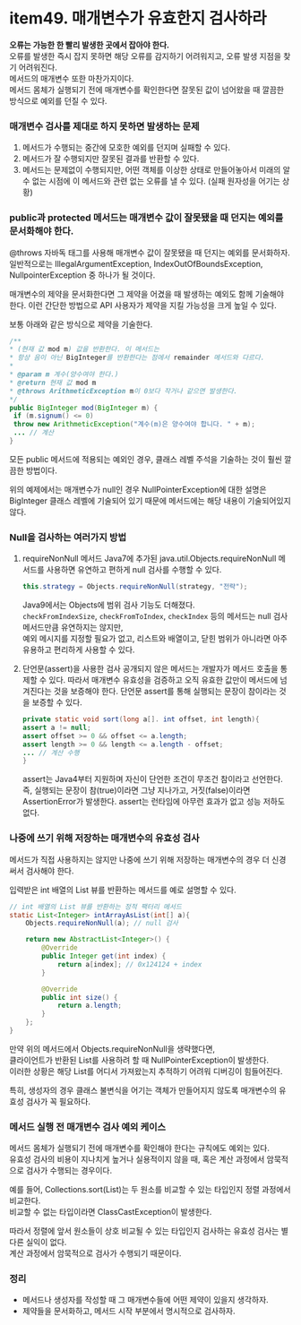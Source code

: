 # item49. 매개변수가 유효한지 검사하라

**오류는 가능한 한 빨리 발생한 곳에서 잡아야 한다.**</br>
오류를 발생한 즉시 잡지 못하면 해당 오류를 감지하기 어려워지고, 오류 발생 지점을 찾기 어려워진다.</br>
메서드의 매개변수 또한 마찬가지이다.</br>
메서드 몸체가 실행되기 전에 매개변수를 확인한다면 잘못된 값이 넘어왔을 때 깔끔한 방식으로 예외를 던질 수 있다.

### 매개변수 검사를 제대로 하지 못하면 발생하는 문제
1. 메서드가 수행되는 중간에 모호한 예외를 던지며 실패할 수 있다.
2. 메서드가 잘 수행되지만 잘못된 결과를 반환할 수 있다.
3. 메서드는 문제없이 수행되지만, 어떤 객체를 이상한 상태로 만들어놓아서 미래의 알 수 없는 시점에 이 메서드와 관련 없는 오류를 낼 수 있다.
   (실패 원자성을 어기는 상황)

### public과 protected 메서드는 매개변수 값이 잘못됐을 때 던지는 예외를 문서화해야 한다.
@throws 자바독 태그를 사용해 매개변수 값이 잘못됐을 때 던지는 예외를 문서화하자. 일반적으로는 IllegalArgumentException, IndexOutOfBoundsException, NullpointerException 중 하나가 될 것이다.

매개변수의 제약을 문서화한다면 그 제약을 어겼을 때 발생하는 예외도 함께 기술해야 한다. 이런 간단한 방법으로 API 사용자가 제약을 지킬 가능성을 크게 높일 수 있다.

보통 아래와 같은 방식으로 제약을 기술한다.
```java
/**
* (현재 값 mod m) 값을 반환한다. 이 메서드는
* 항상 음이 아닌 BigInteger를 반환한다는 점에서 remainder 메서드와 다르다.
*
* @param m 계수(양수여야 한다.)
* @return 현재 값 mod m
* @throws ArithmeticException m이 0보다 작거나 같으면 발생한다.
*/
public BigInteger mod(BigInteger m) {
 if (m.signum() <= 0)
 throw new ArithmeticException("계수(m)은 양수여야 합니다. " + m);
 ... // 계산 
}
```

모든 public 메서드에 적용되는 예외인 경우, 클래스 레벨 주석을 기술하는 것이 훨씬 깔끔한 방법이다.

위의 예제에서는 매개변수가 null인 경우 NullPointerException에 대한 설명은 BigInteger 클래스 레벨에 기술되어 있기 때문에 메서드에는 해당 내용이 기술되어있지 않다.

### Null을 검사하는 여러가지 방법
1. requireNonNull 메서드
   Java7에 추가된 java.util.Objects.requireNonNull 메서드를 사용하면 유연하고 편하게 null 검사를 수행할 수 있다.
    ```java
    this.strategy = Objects.requireNonNull(strategy, "전략");
    ```
    Java9에서는 Objects에 범위 검사 기능도 더해졌다.</br>
    `checkFromIndexSize`, `checkFromToIndex`, `checkIndex` 등의 메서드는 null 검사 메서드만큼 유연하지는 않지만,</br>
    예외 메시지를 지정할 필요가 없고, 리스트와 배열이고, 닫힌 범위가 아니라면 아주 유용하고 편리하게 사용할 수 있다.


2. 단언문(assert)을 사용한 검사
    공개되지 않은 메서드는 개발자가 메서드 호출을 통제할 수 있다. 따라서 매개변수 유효성을 검증하고 오직 유효한 값만이 메서드에 넘겨진다는 것을 보증해야 한다.
    단언문 assert를 통해 실행되는 문장이 참이라는 것을 보증할 수 있다.
    ```java
   private static void sort(long a[]. int offset, int length){
    assert a != null;
    assert offset >= 0 && offset <= a.length;
    assert length >= 0 && length <= a.length - offset;
    ... // 계산 수행
    }
   ```
   assert는 Java4부터 지원하며 자신이 단언한 조건이 무조건 참이라고 선언한다. 즉, 실행되는 문장이 참(true)이라면 그냥 지나가고, 거짓(false)이라면 AssertionError가 발생한다. 
   assert는 런타임에 아무런 효과가 없고 성능 저하도 없다.

### 나중에 쓰기 위해 저장하는 매개변수의 유효성 검사
메서드가 직접 사용하지는 않지만 나중에 쓰기 위해 저장하는 매개변수의 경우 더 신경 써서 검사해야 한다.

입력받은 int 배열의 List 뷰를 반환하는 메서드를 예로 설명할 수 있다.
```java
// int 배열의 List 뷰를 반환하는 정적 팩터리 메서드
static List<Integer> intArrayAsList(int[] a){
    Objects.requireNonNull(a); // null 검사

    return new AbstractList<Integer>() {
        @Override
        public Integer get(int index) {
            return a[index]; // 0x124124 + index
        }

        @Override
        public int size() {
            return a.length;
        }
    };
}
```
만약 위의 메서드에서 Objects.requireNonNull을 생략했다면,</br>
클라이언트가 반환된 List를 사용하려 할 때 NullPointerException이 발생한다.</br>
이러한 상황은 해당 List를 어디서 가져왔는지 추적하기 어려워 디버깅이 힘들어진다.

특히, 생성자의 경우 클래스 불변식을 어기는 객체가 만들어지지 않도록 매개변수의 유효성 검사가 꼭 필요하다.

### 메서드 실행 전 매개변수 검사 예외 케이스
메서드 몸체가 실행되기 전에 매개변수를 확인해야 한다는 규칙에도 예외는 있다.</br>
유효성 검사의 비용이 지나치게 높거나 실용적이지 않을 때, 혹은 계산 과정에서 암묵적으로 검사가 수행되는 경우이다.

예를 들어, Collections.sort(List)는 두 원소를 비교할 수 있는 타입인지 정렬 과정에서 비교한다.</br>
비교할 수 없는 타입이라면 ClassCastException이 발생한다.

따라서 정렬에 앞서 원소들이 상호 비교될 수 있는 타입인지 검사하는 유효성 검사는 별다른 실익이 없다.</br>
계산 과정에서 암묵적으로 검사가 수행되기 때문이다.

### 정리
- 메서드나 생성자를 작성할 때 그 매개변수들에 어떤 제약이 있을지 생각하자.
- 제약들을 문서화하고, 메서드 시작 부분에서 명시적으로 검사하자.


